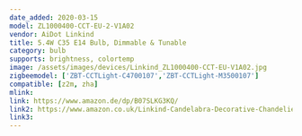 ```yaml
---
date_added: 2020-03-15
model: ZL1000400-CCT-EU-2-V1A02
vendor: AiDot Linkind
title: 5.4W C35 E14 Bulb, Dimmable & Tunable
category: bulb
supports: brightness, colortemp
image: /assets/images/devices/Linkind_ZL1000400-CCT-EU-V1A02.jpg
zigbeemodel: ['ZBT-CCTLight-C4700107','ZBT-CCTLight-M3500107']
compatible: [z2m, zha]
mlink:
link: https://www.amazon.de/dp/B07SLKG3KQ/
link2: https://www.amazon.co.uk/Linkind-Candelabra-Decorative-Chandelier-2700k-6500k/dp/B07SJDG1HZ
link3: 
---
```

